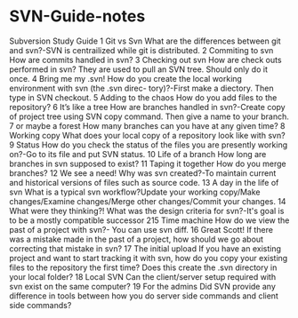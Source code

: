 # SVN-Guide-notes

Subversion
Study Guide
1
Git vs Svn
What are the differences between git and svn?-SVN is centrailized while git is distributed.
2
Commiting to svn
How are commits handled in svn?
3
Checking out svn
How are check outs performed in svn? They are used to pull an SVN tree. Should only do it once.
4
Bring me my .svn!
How do you create the local working environment with svn (the .svn direc-
tory)?-First make a diectory. Then type in SVN checkout.
5
Adding to the chaos
How do you add files to the repository?
6
It’s like a tree
How are branches handled in svn?-Create copy of project tree using SVN copy command. Then give a name to your branch.
7
or maybe a forest
How many branches can you have at any given time?
8
Working copy
What does your local copy of a repository look like with svn?
9
Status
How do you check the status of the files you are presently working on?-Go to its file and put SVN status.
10
Life of a branch
How long are branches in svn supposed to exist?
11
Taping it together
How do you merge branches?
12
We see a need!
Why was svn created?-To maintain current and historical versions of files such as source code.
13
A day in the life of svn
What is a typical svn workflow?Update your working copy/Make changes/Examine changes/Merge other changes/Commit your changes.
14
What were they thinking?!
What was the design criteria for svn?-It's goal is to be a mostly compatible successor
215
Time machine
How do we view the past of a project with svn?- You can use svn diff.
16
Great Scott!
If there was a mistake made in the past of a project, how should we go about
correcting that mistake in svn?
17
The initial upload
If you have an existing project and want to start tracking it with svn, how
do you copy your existing files to the repository the first time? Does this
create the .svn directory in your local folder?
18
Local SVN
Can the client/server setup required with svn exist on the same computer?
19
For the admins
Did SVN provide any difference in tools between how you do server side
commands and client side commands?
